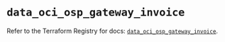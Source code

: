 # `data_oci_osp_gateway_invoice`

Refer to the Terraform Registry for docs: [`data_oci_osp_gateway_invoice`](https://registry.terraform.io/providers/oracle/oci/7.19.0/docs/data-sources/osp_gateway_invoice).
